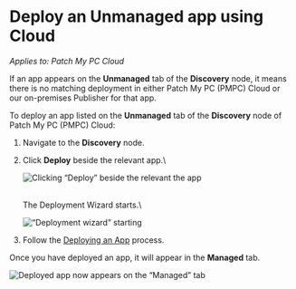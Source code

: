 # Deploy an Unmanaged app using Cloud

_Applies to: Patch My PC Cloud_

If an app appears on the **Unmanaged** tab of the **Discovery** node, it means there is no matching deployment in either Patch My PC (PMPC) Cloud or our on-premises Publisher for that app.

To deploy an app listed on the **Unmanaged** tab of the **Discovery** node of Patch My PC (PMPC) Cloud:

1. Navigate to the **Discovery** node.
2.  Click **Deploy** beside the relevant app.\


    ![Clicking “Deploy” beside the relevant the app](/_images/image-%28417%29.png-"Clicking-\"Deploy\"-beside-the-relevant-the-app" "Clicking “Deploy” beside the relevant the app")

    \
    The Deployment Wizard starts.\


    ![“Deployment wizard” starting](/_images/image-%28533%29.png-"\"Deployment-wizard\"-starting" "“Deployment wizard” starting")
3. Follow the [Deploying an App](../cloud-deployments/deploying-an-app-using-cloud/) process.

Once you have deployed an app, it will appear in the **Managed** tab.

![Deployed app now appears on the “Managed” tab](/_images/image-%28418%29.png-"Deployed-app-now-appears-on-the-\"Managed\"-tab" "Deployed app now appears on the “Managed” tab")
